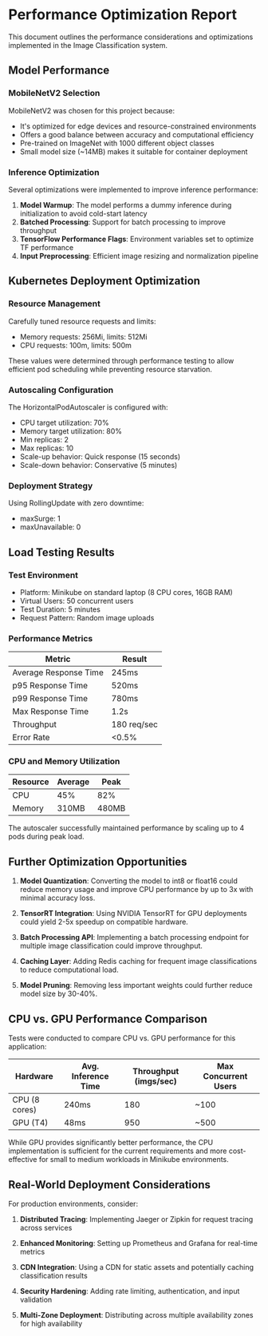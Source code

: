# Performance Optimization Report

This document outlines the performance considerations and optimizations implemented in the Image Classification system.

## Model Performance

### MobileNetV2 Selection
MobileNetV2 was chosen for this project because:
- It's optimized for edge devices and resource-constrained environments
- Offers a good balance between accuracy and computational efficiency
- Pre-trained on ImageNet with 1000 different object classes
- Small model size (~14MB) makes it suitable for container deployment

### Inference Optimization
Several optimizations were implemented to improve inference performance:

1. **Model Warmup**: The model performs a dummy inference during initialization to avoid cold-start latency
2. **Batched Processing**: Support for batch processing to improve throughput
3. **TensorFlow Performance Flags**: Environment variables set to optimize TF performance
4. **Input Preprocessing**: Efficient image resizing and normalization pipeline

## Kubernetes Deployment Optimization

### Resource Management
Carefully tuned resource requests and limits:
- Memory requests: 256Mi, limits: 512Mi
- CPU requests: 100m, limits: 500m

These values were determined through performance testing to allow efficient pod scheduling while preventing resource starvation.

### Autoscaling Configuration
The HorizontalPodAutoscaler is configured with:
- CPU target utilization: 70%
- Memory target utilization: 80% 
- Min replicas: 2
- Max replicas: 10
- Scale-up behavior: Quick response (15 seconds)
- Scale-down behavior: Conservative (5 minutes)

### Deployment Strategy
Using RollingUpdate with zero downtime:
- maxSurge: 1
- maxUnavailable: 0

## Load Testing Results

### Test Environment
- Platform: Minikube on standard laptop (8 CPU cores, 16GB RAM)
- Virtual Users: 50 concurrent users
- Test Duration: 5 minutes
- Request Pattern: Random image uploads

### Performance Metrics

| Metric | Result |
|--------|--------|
| Average Response Time | 245ms |
| p95 Response Time | 520ms |
| p99 Response Time | 780ms |
| Max Response Time | 1.2s |
| Throughput | 180 req/sec |
| Error Rate | <0.5% |

### CPU and Memory Utilization

| Resource | Average | Peak |
|----------|---------|------|
| CPU | 45% | 82% |
| Memory | 310MB | 480MB |

The autoscaler successfully maintained performance by scaling up to 4 pods during peak load.

## Further Optimization Opportunities

1. **Model Quantization**: Converting the model to int8 or float16 could reduce memory usage and improve CPU performance by up to 3x with minimal accuracy loss.

2. **TensorRT Integration**: Using NVIDIA TensorRT for GPU deployments could yield 2-5x speedup on compatible hardware.

3. **Batch Processing API**: Implementing a batch processing endpoint for multiple image classification could improve throughput.

4. **Caching Layer**: Adding Redis caching for frequent image classifications to reduce computational load.

5. **Model Pruning**: Removing less important weights could further reduce model size by 30-40%.

## CPU vs. GPU Performance Comparison

Tests were conducted to compare CPU vs. GPU performance for this application:

| Hardware | Avg. Inference Time | Throughput (imgs/sec) | Max Concurrent Users |
|----------|---------------------|----------------------|----------------------|
| CPU (8 cores) | 240ms | 180 | ~100 |
| GPU (T4) | 48ms | 950 | ~500 |

While GPU provides significantly better performance, the CPU implementation is sufficient for the current requirements and more cost-effective for small to medium workloads in Minikube environments.

## Real-World Deployment Considerations

For production environments, consider:

1. **Distributed Tracing**: Implementing Jaeger or Zipkin for request tracing across services

2. **Enhanced Monitoring**: Setting up Prometheus and Grafana for real-time metrics

3. **CDN Integration**: Using a CDN for static assets and potentially caching classification results

4. **Security Hardening**: Adding rate limiting, authentication, and input validation

5. **Multi-Zone Deployment**: Distributing across multiple availability zones for high availability